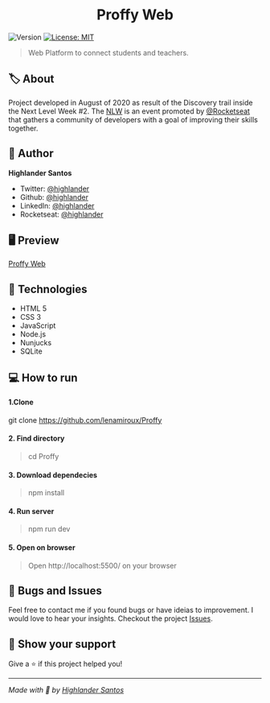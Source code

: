 <h1 align="center">Proffy Web</h1>
<p>
  <img alt="Version" src="https://img.shields.io/badge/version-1.0-blue.svg?cacheSeconds=2592000" />
  <a href="#" target="_blank">
    <img alt="License: MIT" src="https://img.shields.io/badge/License-MIT-yellow.svg" />
  </a>
</p>

> Web Platform to connect students and teachers.

## 🏷 About 
Project developed in August of 2020 as result of the Discovery trail inside the Next Level Week #2. The [NLW](https://nextlevelweek.com/) is an event promoted by [@Rocketseat](https://github.com/Rocketseat) that gathers a community of developers with a goal of improving their skills together.

## 👤 Author

**Highlander Santos**

- Twitter: [@highlander](https://twitter.com/Rai00991)
- Github: [@highlander](https://github.com/highlander08)
- LinkedIn: [@highlander](https://linkedin.com/in/highlander08)
- Rocketseat: [@highlander](https://app.rocketseat.com.br/me/)

## 🖥 Preview

[Proffy Web](https://lenamiroux.github.io/Proffy/index.html)

## 🧰 Technologies
- HTML 5
- CSS 3
- JavaScript
- Node.js
- Nunjucks
- SQLite

## 💻 How to run
#### 1.Clone
  git clone https://github.com/lenamiroux/Proffy

#### 2. Find directory
> cd Proffy

#### 3. Download dependecies
>  npm install

#### 4. Run server
>  npm run dev

#### 5. Open on browser
>  Open http://localhost:5500/ on your browser

## 🐞 Bugs and Issues
Feel free to contact me if you found bugs or have ideias to improvement. I would love to hear your insights. Checkout the project [Issues](https://github.com/lenamiroux/Proffy/issues).

## 🥰 Show your support

Give a ⭐️ if this project helped you!

---

_Made with 💜 by [Highlander Santos](http://www.github.com/highlander08)_
